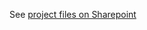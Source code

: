 See [project files on Sharepoint](https://sparknz.sharepoint.com/sites/QriousC/QV/SitePages/Home.aspx?RootFolder=%2Fsites%2FQriousC%2FQV%2FShared%20Documents%2F2018%20QV%20Projects%2FCost%20Builder&FolderCTID=0x0120006168EDAE9EA85842AAB2493E516B5C5C&View=%7BB1669B40-3788-4B16-9EA0-87341AE6F8E1%7D)

